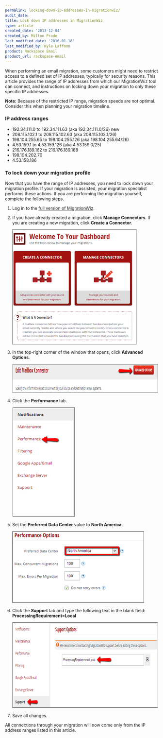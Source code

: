 ```yaml
---
permalink: locking-down-ip-addresses-in-migrationwiz/
audit_date:
title: Lock down IP addresses in MigrationWiz
type: article
created_date: '2013-12-04'
created_by: Milton Prado
last_modified_date: '2016-01-18'
last_modified_by: Kyle Laffoon
product: Rackspace Email
product_url: rackspace-email
---
```


When performing an email migration, some customers might need to
restrict access to a defined set of IP addresses, typically for security
reasons. This article provides the range of IP addresses from which our
MigrationWiz tool can connect, and instructions on locking down your
migration to only these specific IP addresses.

**Note:** Because of the restricted IP range, migration speeds are not optimal.
Consider this when planning your migration timeline.

### IP address ranges

-   192.34.111.0 to 192.34.111.63 (aka 192.34.111.0/26) new
-   208.115.102.1 to 208.115.102.63 (aka 208.115.102.1/26)
-   198.104.255.65 to 198.104.255.126 (aka 198.104.255.64/26)
-   4.53.159.1 to 4.53.159.126 (aka 4.53.159.0/25)
-   216.176.189.162 to 216.176.189.188
-   198.104.202.70
-   4.53.158.186

### To lock down your migration profile

Now that you have the range of IP addresses, you need to lock down your
migration profile. If your migration is assisted, your migration
specialist performs these actions. If you are performing the migration
yourself, complete the following steps.

1. Log in to the [full version of MigrationWiz](/how-to/accessing-the-full-version-of-migrationwiz).

2. If you have already created a migration, click **Manage Connectors**. If you are creating a new migration, click **Create a  Connector**.

    <img src="Step_1.png" width="410" height="378" />

3. In the top-right corner of the window that opens, click **Advanced Options**.

    <img src="advanced.png" width="872" height="95" />

4. Click the **Performance** tab.

    <img src="Step_3.png" width="207" height="360" />

5. Set the **Preferred Data Center** value to **North America**.

    <img src="Step_4.png" width="435" height="235" />

6. Click the **Support** tab and type the following text in the blank field: **ProcessingRequirement=Local**

    <img src="Step_5.png" width="786" height="281" />

7. Save all changes.

All connections through your migration will now come only from the IP address ranges listed in this article.
